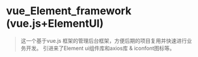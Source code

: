 # vue_Element_framework (vue.js+ElementUI)

> 这一个基于vue.js 框架的管理后台框架，方便后期的项目复用并快速进行业务开发。
> 引进来了Element ui组件库和axios库 & iconfont图标等。
> 
